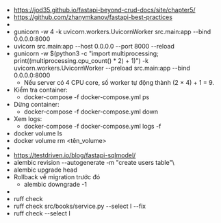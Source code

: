- https://jod35.github.io/fastapi-beyond-crud-docs/site/chapter5/
- https://github.com/zhanymkanov/fastapi-best-practices
- 
- gunicorn -w 4 -k uvicorn.workers.UvicornWorker src.main:app --bind 0.0.0.0:8000
- uvicorn src.main:app --host 0.0.0.0 --port 8000 --reload
- gunicorn -w $(python3 -c "import multiprocessing; print((multiprocessing.cpu_count() * 2) + 1)") -k uvicorn.workers.UvicornWorker --preload src.main:app --bind 0.0.0.0:8000
  -  Nếu server có 4 CPU core, số worker tự động thành (2 × 4) + 1 = 9.
- Kiểm tra container:
  - docker-compose -f docker-compose.yml ps
- Dừng container:
  - docker-compose -f docker-compose.yml down
- Xem logs:
  - docker-compose -f docker-compose.yml logs -f
- docker volume ls
- docker volume rm <tên_volume>
-
- https://testdriven.io/blog/fastapi-sqlmodel/
- alembic revision --autogenerate -m "create users table"\
- alembic upgrade head
- Rollback về migration trước đó
  - alembic downgrade -1
-
- ruff check
- ruff check src/books/service.py --select I --fix
- ruff check --select I